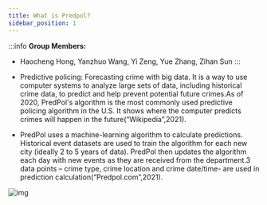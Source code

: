 ```yaml
---
title: What is Predpol?
sidebar_position: 1
---
```

:::info
**Group Members:**
- Haocheng Hong, Yanzhuo Wang, Yi Zeng, Yue Zhang, Zihan Sun
:::


- Predictive policing: Forecasting crime with big data. It is a way to use computer systems to analyze large sets of data, including historical crime data, to predict and help prevent potential future crimes.As of 2020, PredPol's algorithm is the most commonly used predictive policing algorithm in the U.S. It shows where the computer predicts crimes will happen in the future(“Wikipedia”,2021).

- PredPol uses a machine-learning algorithm to calculate predictions. Historical event datasets are used to train the algorithm for each new city (ideally 2 to 5 years of data). PredPol then updates the algorithm each day with new events as they are received from the department.3 data points – crime type, crime location and crime date/time- are used in prediction calculation(“Predpol.com”,2021).

![img](https://lh6.googleusercontent.com/RJt0sDxt33t9CLdu_miovj2MK42bimjSea3JSnKK4pGOlOYn8Yb0dkA3-goaPitwAu-TAOCtUgmgkUz16bxi0zCamnO7IZwfRwYYturQrq6FwxHI-Jy7ZCdwluId4T4YdP7NIS28)
  	
